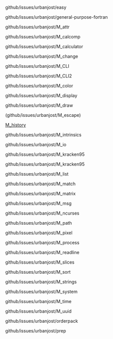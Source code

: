 github/issues/urbanjost/easy

github/issues/urbanjost/general-purpose-fortran

github/issues/urbanjost/M_attr

github/issues/urbanjost/M_calcomp

github/issues/urbanjost/M_calculator

github/issues/urbanjost/M_change

github/issues/urbanjost/M_CLI

github/issues/urbanjost/M_CLI2

github/issues/urbanjost/M_color

github/issues/urbanjost/M_display

github/issues/urbanjost/M_draw

(github/issues/urbanjost/M_escape)

[M_history](github/issues/urbanjost/M_history)

github/issues/urbanjost/M_intrinsics

github/issues/urbanjost/M_io

github/issues/urbanjost/M_kracken95

github/issues/urbanjost/M_kracken95

github/issues/urbanjost/M_list

github/issues/urbanjost/M_match

github/issues/urbanjost/M_matrix

github/issues/urbanjost/M_msg

github/issues/urbanjost/M_ncurses

github/issues/urbanjost/M_path

github/issues/urbanjost/M_pixel

github/issues/urbanjost/M_process

github/issues/urbanjost/M_readline

github/issues/urbanjost/M_slices

github/issues/urbanjost/M_sort

github/issues/urbanjost/M_strings

github/issues/urbanjost/M_system

github/issues/urbanjost/M_time

github/issues/urbanjost/M_uuid

github/issues/urbanjost/orderpack

github/issues/urbanjost/prep
